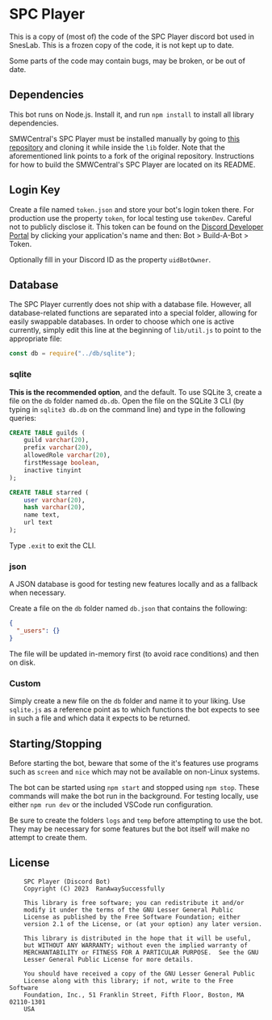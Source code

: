 # SPC Player

This is a copy of (most of) the code of the SPC Player discord bot used in SnesLab. This is a frozen copy of the code, it is not kept up to date.

Some parts of the code may contain bugs, may be broken, or be out of date.

## Dependencies

This bot runs on Node.js. Install it, and run `npm install` to install all library dependencies.

SMWCentral's SPC Player must be installed manually by going to [this repository](https://github.com/RanAwaySuccessfully/smwcentral-spc-player) and cloning it while inside the `lib` folder. Note that the aforementioned link points to a fork of the original repository. Instructions for how to build the SMWCentral's SPC Player are located on its README.

## Login Key

Create a file named ``token.json`` and store your bot's login token there. For production use the property `token`, for local testing use `tokenDev`. Careful not to publicly disclose it. This token can be found on the [Discord Developer Portal](https://discord.com/developers/applications/) by clicking your application's name and then: Bot > Build-A-Bot > Token.

Optionally fill in your Discord ID as the property `uidBotOwner`.

## Database

The SPC Player currently does not ship with a database file. However, all database-related functions are separated into a special folder, allowing for easily swappable databases. In order to choose which one is active currently, simply edit this line at the beginning of `lib/util.js` to point to the appropriate file:

```js
const db = require("../db/sqlite");
```

### sqlite

**This is the recommended option**, and the default. To use SQLite 3, create a file on the `db` folder named `db.db`. Open the file on the SQLite 3 CLI (by typing in `sqlite3 db.db` on the command line) and type in the following queries:

```sql
CREATE TABLE guilds (
    guild varchar(20),
    prefix varchar(20),
    allowedRole varchar(20),
    firstMessage boolean,
    inactive tinyint
);

CREATE TABLE starred (
    user varchar(20),
    hash varchar(20),
    name text,
    url text
);
```

Type `.exit` to exit the CLI.

### json

A JSON database is good for testing new features locally and as a fallback when necessary.

Create a file on the `db` folder named `db.json` that contains the following:
```json
{
  "_users": {}
}
```

The file will be updated in-memory first (to avoid race conditions) and then on disk.

### Custom

Simply create a new file on the `db` folder and name it to your liking. Use `sqlite.js` as a reference point as to which functions the bot expects to see in such a file and which data it expects to be returned.

## Starting/Stopping

Before starting the bot, beware that some of the it's features use programs such as `screen` and `nice` which may not be available on non-Linux systems.

The bot can be started using `npm start` and stopped using `npm stop`. These commands will make the bot run in the background. For testing locally, use either `npm run dev` or the included VSCode run configuration.

Be sure to create the folders `logs` and `temp` before attempting to use the bot. They may be necessary for some features but the bot itself will make no attempt to create them.

## License

```
    SPC Player (Discord Bot)
    Copyright (C) 2023  RanAwaySuccessfully

    This library is free software; you can redistribute it and/or
    modify it under the terms of the GNU Lesser General Public
    License as published by the Free Software Foundation; either
    version 2.1 of the License, or (at your option) any later version.

    This library is distributed in the hope that it will be useful,
    but WITHOUT ANY WARRANTY; without even the implied warranty of
    MERCHANTABILITY or FITNESS FOR A PARTICULAR PURPOSE.  See the GNU
    Lesser General Public License for more details.

    You should have received a copy of the GNU Lesser General Public
    License along with this library; if not, write to the Free Software
    Foundation, Inc., 51 Franklin Street, Fifth Floor, Boston, MA  02110-1301
    USA
```
